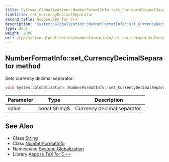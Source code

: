 ```yaml
---
title: System::Globalization::NumberFormatInfo::set_CurrencyDecimalSeparator method
linktitle: set_CurrencyDecimalSeparator
second_title: Aspose.TeX for C++
description: 'System::Globalization::NumberFormatInfo::set_CurrencyDecimalSeparator method. Sets currency decimal separator in C++.'
type: docs
weight: 2300
url: /cpp/system.globalization/numberformatinfo/set_currencydecimalseparator/
---
```

## NumberFormatInfo::set_CurrencyDecimalSeparator method


Sets currency decimal separator.

```cpp
void System::Globalization::NumberFormatInfo::set_CurrencyDecimalSeparator(const String &value)
```


| Parameter | Type | Description |
| --- | --- | --- |
| value | const String\& | Currency decimal separator. |

## See Also

* Class [String](../../../system/string/)
* Class [NumberFormatInfo](../)
* Namespace [System::Globalization](../../)
* Library [Aspose.TeX for C++](../../../)
